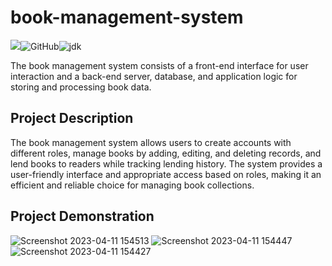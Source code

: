 # book-management-system

![](https://img.shields.io/badge/building-passing-green.svg)![GitHub](https://img.shields.io/badge/license-MIT-yellow.svg)![jdk](https://img.shields.io/static/v1?label=oraclejdk&message=8&color=blue)

The book management system consists of a front-end interface for user interaction and a back-end server, database, and application logic for storing and processing book data.

## Project Description

The book management system allows users to create accounts with different roles, manage books by adding, editing, and deleting records, and lend books to readers while tracking lending history. The system provides a user-friendly interface and appropriate access based on roles, making it an efficient and reliable choice for managing book collections.

## Project Demonstration
![Screenshot 2023-04-11 154513](https://user-images.githubusercontent.com/54578367/231208796-48951567-ec76-4631-9d9e-c48ba1f35e03.png)
![Screenshot 2023-04-11 154447](https://user-images.githubusercontent.com/54578367/231208807-4c207def-1534-40db-ab1f-2715fb7f8aba.png)
![Screenshot 2023-04-11 154427](https://user-images.githubusercontent.com/54578367/231208813-1b280878-ba86-48f8-99d7-3b52c521b531.png)
